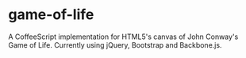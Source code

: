 
game-of-life
============

A CoffeeScript implementation for HTML5's canvas of John Conway's Game of Life.
Currently using jQuery, Bootstrap and Backbone.js.